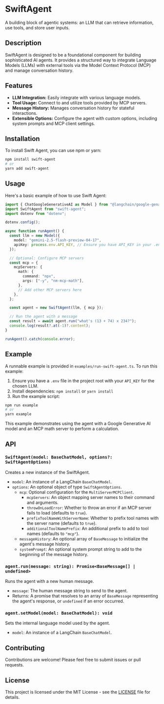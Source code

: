 # SwiftAgent

A building block of agentic systems: an LLM that can retrieve information, use tools, and store user inputs.

## Description

SwiftAgent is designed to be a foundational component for building sophisticated AI agents. It provides a structured way to integrate Language Models (LLMs) with external tools via the Model Context Protocol (MCP) and manage conversation history.

## Features

*   **LLM Integration:** Easily integrate with various language models.
*   **Tool Usage:** Connect to and utilize tools provided by MCP servers.
*   **Message History:** Manages conversation history for stateful interactions.
*   **Extensible Options:** Configure the agent with custom options, including system prompts and MCP client settings.

## Installation

To install Swift Agent, you can use npm or yarn:

```bash
npm install swift-agent
# or
yarn add swift-agent
```

## Usage

Here's a basic example of how to use Swift Agent:

```typescript
import { ChatGoogleGenerativeAI as Model } from "@langchain/google-genai";
import SwiftAgent from "swift-agent";
import dotenv from "dotenv";

dotenv.config();

async function runAgent() {
  const llm = new Model({
    model: "gemini-2.5-flash-preview-04-17",
    apiKey: process.env.API_KEY, // Ensure you have API_KEY in your .env file
  });

  // Optional: Configure MCP servers
  const mcp = {
    mcpServers: {
      math: {
        command: "npx",
        args: ["-y", "nm-mcp-math"],
      },
      // Add other MCP servers here
    },
  };

  const agent = new SwiftAgent(llm, { mcp });

  // Run the agent with a message
  const result = await agent.run("what's (13 + 74) x 234?");
  console.log(result?.at(-1)?.content);
}

runAgent().catch(console.error);
```

## Example

A runnable example is provided in `examples/run-swift-agent.ts`. To run this example:

1.  Ensure you have a `.env` file in the project root with your `API_KEY` for the chosen LLM.
2.  Install dependencies: `npm install` or `yarn install`
3.  Run the example script:

```bash
npm run example
# or
yarn example
```

This example demonstrates using the agent with a Google Generative AI model and an MCP math server to perform a calculation.

## API

### `SwiftAgent(model: BaseChatModel, options?: SwiftAgentOptions)`

Creates a new instance of the SwiftAgent.

*   `model`: An instance of a LangChain `BaseChatModel`.
*   `options`: An optional object of type `SwiftAgentOptions`.
    *   `mcp`: Optional configuration for the `MultiServerMCPClient`.
        *   `mcpServers`: An object mapping server names to their command and arguments.
        *   `throwOnLoadError`: Whether to throw an error if an MCP server fails to load (defaults to `true`).
        *   `prefixToolNameWithServerName`: Whether to prefix tool names with the server name (defaults to `true`).
        *   `additionalToolNamePrefix`: An additional prefix to add to tool names (defaults to `"mcp"`).
    *   `messageHistory`: An optional array of `BaseMessage` to initialize the agent's message history.
    *   `systemPrompt`: An optional system prompt string to add to the beginning of the message history.

### `agent.run(message: string): Promise<BaseMessage[] | undefined>`

Runs the agent with a new human message.

*   `message`: The human message string to send to the agent.
*   Returns: A promise that resolves to an array of `BaseMessage` representing the agent's response, or `undefined` if an error occurred.

### `agent.setModel(model: BaseChatModel): void`

Sets the internal language model used by the agent.

*   `model`: An instance of a LangChain `BaseChatModel`.

## Contributing

Contributions are welcome! Please feel free to submit issues or pull requests.

## License

This project is licensed under the MIT License - see the [LICENSE](https://github.com/evanxd/swift-agent/blob/main/LICENSE) file for details.
